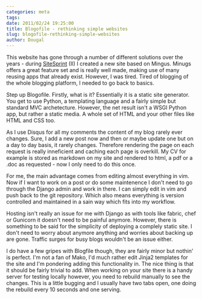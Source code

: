 ```yaml
---
categories: meta
tags:
date: 2011/02/24 19:25:00
title: Blogofile - rethinking simple websites
slug: blogofile-rethinking-simple-websites
author: Dougal
---
```


This website has gone through a number of different solutions over the years -
during [SiteSprint](http://sitesprint.info/) (II) I created a new site 
based on Mingus. Minugs offers a great feature set and is really well made,
making use of many reusing apps that already exist. However, I was tired. 
Tired of blogging of the whole blogging platform, I needed to go back to
basics.

Step up Blogofile. Firstly, what is it? Essentially it is a static site 
generator. You get to use Python, a templating language and a fairly simple 
but standard MVC archetecture. However, the net result isn't a WSGI Python 
app, but rather a static media. A whole set of HTML and your other files 
like HTML and CSS too. 

As I use Disqus for all my comments the content of my blog rarely ever 
changes. Sure, I add a new post now and then or maybe update one but on a day 
to day basis, it rarely changes. Therefore rendering the page on each
request is really inneficient and caching each page is overkill. My CV for 
example is stored as markdown on my site and rendered to html, a pdf or a .doc 
as requested - now I only need to do this once.

For me, the main advantage comes from editing almost everything in vim. Now if 
I want to work on a post or do some maintenence I don't need to go through 
the Django admin and work in there. I can simply edit in vim and push back 
to the git repository. Which also means everything is version controlled and 
maintained in a sain way which fits into my workflow. 

Hosting isn't really an issue for me with Django as with tools like fabric,
chef or Gunicorn it doesn't need to be painful anymore. However, there is 
something to be said for the simplicity of deploying a complely static site.
I don't need to worry about anymore anything and worries about backing up 
are gone. Traffic surges for busy blogs wouldn't be an issue either.

I do have a few gripes with Blogfile though, they are fairly minor but nothin'
is perfect. I'm not a fan of Mako, I'd much rather edit Jinja2 templates for
the site and I'm pondering adding this functionality in. The nice thing is 
that it should be fairly trivial to add. When working on your site there is a 
handy server for testing locally however, you need to rebuild manually to see 
the changes. This is a little bugging and I usually have two tabs open, one
doing the rebuild every 10 seconds and one serving.

